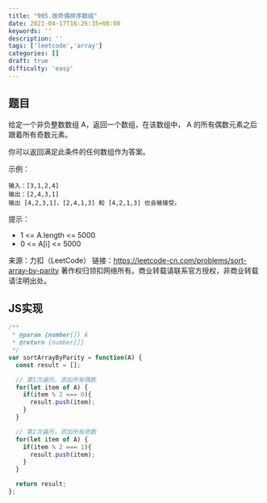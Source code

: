 ```yaml
---
title: "905.按奇偶排序数组"
date: 2021-04-17T16:26:35+08:00
keywords: ''
description: ''
tags: ['leetcode','array']
categories: []
draft: true
difficulty: 'easy'
---
```


## 题目

给定一个非负整数数组 A，返回一个数组，在该数组中， A 的所有偶数元素之后跟着所有奇数元素。

你可以返回满足此条件的任何数组作为答案。

示例：
```
输入：[3,1,2,4]
输出：[2,4,3,1]
输出 [4,2,3,1]，[2,4,1,3] 和 [4,2,1,3] 也会被接受。
```

提示：

- 1 <= A.length <= 5000
- 0 <= A[i] <= 5000

来源：力扣（LeetCode）
链接：https://leetcode-cn.com/problems/sort-array-by-parity
著作权归领扣网络所有。商业转载请联系官方授权，非商业转载请注明出处。


## JS实现

```javascript
/**
 * @param {number[]} A
 * @return {number[]}
 */
var sortArrayByParity = function(A) {
  const result = [];

  // 第1次遍历，添加所有偶数
  for(let item of A) {
    if(item % 2 === 0){ 
      result.push(item);
    }
  }

  // 第2次遍历，添加所有奇数
  for(let item of A) {
    if(item % 2 === 1){
      result.push(item);
    }
  }

  return result;
};
```
